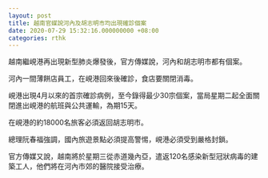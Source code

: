 ```yaml
---
layout: post
title: 越南官媒說河內及胡志明市均出現確診個案
date: 2020-07-29 15:32:16.000000000 +08:00
categories: rthk
---
```


越南繼峴港再出現新型肺炎爆發後，官方傳媒說，河內和胡志明市都有個案。

河內一間薄餅店員工，在峴港回來後確診，食店要關閉消毒。

峴港出現4月以來的首宗確診病例，至今錄得最少30宗個案，當局星期二起全面關閉進出峴港的航班與公共運輸，為期15天。

在峴港的約18000名旅客必須返回胡志明市。

總理阮春福強調，國內旅遊景點必須提高警惕，峴港必須受到嚴格封鎖。

官方傳媒又說，越南將於星期三從赤道幾內亞，遣返120名感染新型冠狀病毒的建築工人，他們將在河內市郊的醫院接受治療。
